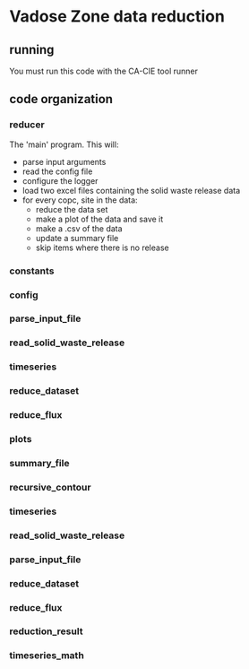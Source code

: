 # Vadose Zone data reduction

## running

You must run this code with the CA-CIE tool runner

## code organization
### reducer 
The 'main' program.  This will:
- parse input arguments
- read the config file
- configure the logger
- load two excel files containing the solid waste release data
- for every copc, site in the data:
  - reduce the data set
  - make a plot of the data and save it
  - make a .csv of the data
  - update a summary file
  - skip items where there is no release

### constants
### config
### parse_input_file
### read_solid_waste_release
### timeseries 
### reduce_dataset
### reduce_flux
### plots
### summary_file
### recursive_contour
### timeseries
### read_solid_waste_release
### parse_input_file
### reduce_dataset
### reduce_flux
### reduction_result
### timeseries_math
